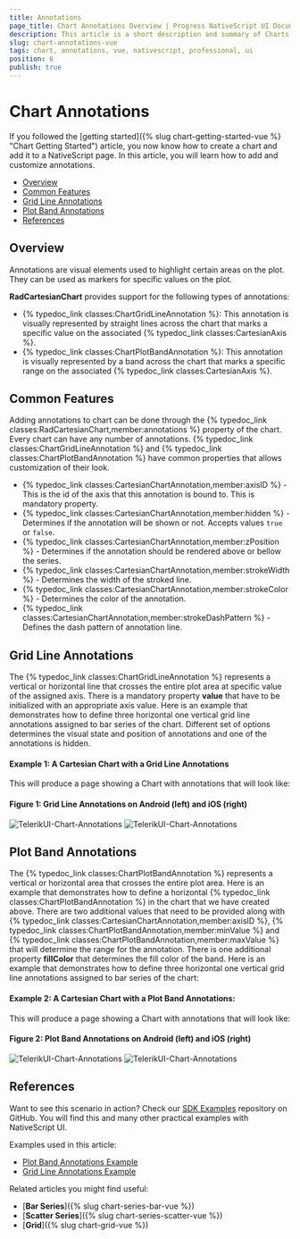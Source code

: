 ```yaml
---
title: Annotations
page_title: Chart Annotations Overview | Progress NativeScript UI Documentation
description: This article is a short description and summary of Charts annotations features.
slug: chart-annotations-vue
tags: chart, annotations, vue, nativescript, professional, ui
position: 6
publish: true
---
```


# Chart Annotations

If you followed the [getting started]({% slug chart-getting-started-vue %} "Chart Getting Started") article, you now know how to create a chart and add it to a NativeScript page. In this article, you will learn how to add and customize annotations.

* [Overview](#overview)
* [Common Features](#common-features)
* [Grid Line Annotations](#grid-line-annotations)
* [Plot Band Annotations](#plot-band-annotations)
* [References](#references)

## Overview

Annotations are visual elements used to highlight certain areas on the plot. They can be used as markers for specific values on the plot.

**RadCartesianChart** provides support for the following types of annotations:

- {% typedoc_link classes:ChartGridLineAnnotation %}: This annotation is visually represented by straight lines across the chart that marks a specific value on the associated {% typedoc_link classes:CartesianAxis %}.
- {% typedoc_link classes:ChartPlotBandAnnotation %}: This annotation is visually represented by a band across the chart that marks a specific range on the associated {% typedoc_link classes:CartesianAxis %}.

## Common Features

Adding annotations to chart can be done through the {% typedoc_link classes:RadCartesianChart,member:annotations %} property of the chart. Every chart can have any number of annotations.
{% typedoc_link classes:ChartGridLineAnnotation %} and {% typedoc_link classes:ChartPlotBandAnnotation %} have common properties that allows customization of their look.

- {% typedoc_link classes:CartesianChartAnnotation,member:axisID %} - This is the id of the axis that this annotation is bound to. This is mandatory property.
- {% typedoc_link classes:CartesianChartAnnotation,member:hidden %} -  Determines if the annotation will be shown or not. Accepts values `true` or `false`.
- {% typedoc_link classes:CartesianChartAnnotation,member:zPosition %} - Determines if the annotation should be rendered above or bellow the series.
- {% typedoc_link classes:CartesianChartAnnotation,member:strokeWidth %} - Determines the width of the stroked line.
- {% typedoc_link classes:CartesianChartAnnotation,member:strokeColor %} - Determines the color of the annotation.
- {% typedoc_link classes:CartesianChartAnnotation,member:strokeDashPattern %} - Defines the dash pattern of annotation line.

## Grid Line Annotations

The {% typedoc_link classes:ChartGridLineAnnotation %} represents a vertical or horizontal line that crosses the entire plot area at specific value of the assigned axis. There is a mandatory property **value** that have to be initialized with an appropriate axis value. Here is an example that demonstrates how to define three horizontal one vertical grid line annotations assigned to bar series of the chart.  Different set of options determines the visual state and position of annotations and one of the annotations is hidden.

#### Example 1: A Cartesian Chart with a Grid Line Annotations

<snippet id='chart-gridline-annotation-vue'/>

This will produce a page showing a Chart with annotations that will look like:

#### Figure 1: Grid Line Annotations on Android (left) and iOS (right)

![TelerikUI-Chart-Annotations](../../../docs/ui/img/ns_ui/grid_line_annotations_android.png "Grid line annotations sample on Android") ![TelerikUI-Chart-Annotations](../../../docs/ui/img/ns_ui/grid_line_annotations_ios.png "Grid line annotations sample on iOS")


## Plot Band Annotations

The {% typedoc_link classes:ChartPlotBandAnnotation %} represents a vertical or horizontal area that crosses the entire plot area. Here is an example that demonstrates how to define a horizontal {% typedoc_link classes:ChartPlotBandAnnotation %} in the chart that we have created above. 
There are two additional values that need to be provided along with {% typedoc_link classes:CartesianChartAnnotation,member:axisID %}, {% typedoc_link classes:ChartPlotBandAnnotation,member:minValue %} and {% typedoc_link classes:ChartPlotBandAnnotation,member:maxValue %} that will determine the range for the annotation. There is one additional property **fillColor** that determines the fill color of the band. Here is an example that demonstrates how to define three horizontal one vertical grid line annotations assigned to bar series of the chart:

#### Example 2: A Cartesian Chart with a Plot Band Annotations:

<snippet id='chart-plotband-annotation-vue'/>

This will produce a page showing a Chart with annotations that will look like:

#### Figure 2: Plot Band Annotations on Android (left) and iOS (right)

![TelerikUI-Chart-Annotations](../../../docs/ui/img/ns_ui/plot-band-annotation-android.png "Plot band annotations sample on Android") ![TelerikUI-Chart-Annotations](../../../docs/ui/img/ns_ui/plot-band-annotation-ios.png "Plot band annotations sample on iOS")

## References

Want to see this scenario in action?
Check our [SDK Examples](https://github.com/NativeScript/nativescript-ui-samples-vue) repository on GitHub. You will find this and many other practical examples with NativeScript UI.

Examples used in this article:

* [Plot Band Annotations Example](https://github.com/NativeScript/nativescript-ui-samples-vue/tree/master/chart/app/examples/annotations)
* [Grid Line Annotations Example](https://github.com/NativeScript/nativescript-ui-samples-vue/tree/master/chart/app/examples/annotations)

Related articles you might find useful:

* [**Bar Series**]({% slug chart-series-bar-vue %})
* [**Scatter Series**]({% slug chart-series-scatter-vue %})
* [**Grid**]({% slug chart-grid-vue %})

